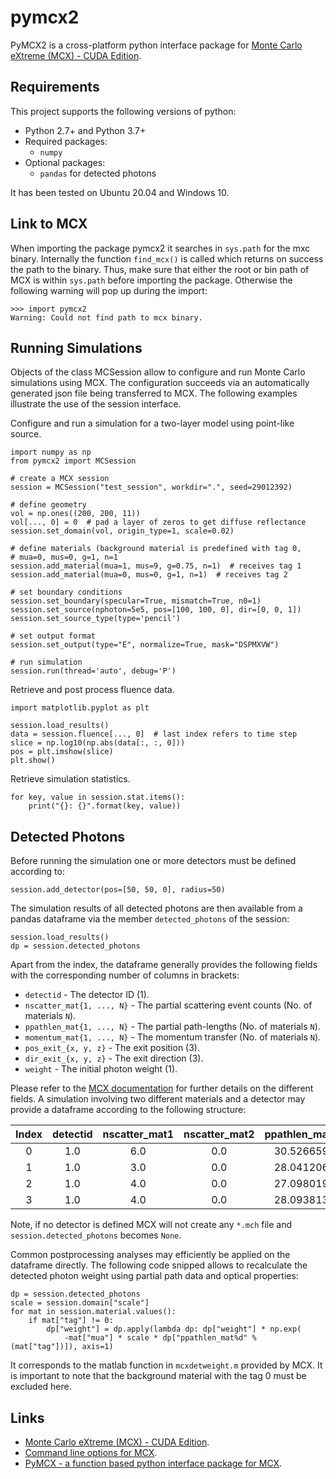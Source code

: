 # pymcx2

PyMCX2 is a cross-platform python interface package for [Monte Carlo eXtreme (MCX) - 
CUDA Edition](https://github.com/fangq/mcx).


## Requirements

This project supports the following versions of python:
* Python 2.7+ and Python 3.7+
* Required packages:
  * `numpy`
* Optional packages:
  * `pandas` for detected photons
    
It has been tested on Ubuntu 20.04 and Windows 10.
     

## Link to MCX
When importing the package pymcx2 it searches in `sys.path` for the mxc binary. 
Internally the function `find_mcx()` is called which returns on success the path 
to the binary. Thus, make sure that either the root or bin
path of MCX is within `sys.path` before importing the package.
Otherwise the following warning will pop up during the import: 
```
>>> import pymcx2
Warning: Could not find path to mcx binary.
```

## Running Simulations

Objects of the class MCSession allow to configure and run Monte Carlo
simulations using MCX. The configuration succeeds via an automatically
generated json file being transferred to MCX. The following examples illustrate
the use of the session interface.
    
Configure and run a simulation for a two-layer model using point-like source.

```
import numpy as np
from pymcx2 import MCSession

# create a MCX session
session = MCSession("test_session", workdir=".", seed=29012392)

# define geometry
vol = np.ones((200, 200, 11))
vol[..., 0] = 0  # pad a layer of zeros to get diffuse reflectance
session.set_domain(vol, origin_type=1, scale=0.02)

# define materials (background material is predefined with tag 0,
# mua=0, mus=0, g=1, n=1
session.add_material(mua=1, mus=9, g=0.75, n=1)  # receives tag 1
session.add_material(mua=0, mus=0, g=1, n=1)  # receives tag 2

# set boundary conditions
session.set_boundary(specular=True, mismatch=True, n0=1)
session.set_source(nphoton=5e5, pos=[100, 100, 0], dir=[0, 0, 1])
session.set_source_type(type='pencil')

# set output format
session.set_output(type="E", normalize=True, mask="DSPMXVW")

# run simulation
session.run(thread='auto', debug='P')
```

Retrieve and post process fluence data.

```
import matplotlib.pyplot as plt

session.load_results()
data = session.fluence[..., 0]  # last index refers to time step
slice = np.log10(np.abs(data[:, :, 0]))
pos = plt.imshow(slice)
plt.show()
```

Retrieve simulation statistics.

```
for key, value in session.stat.items():
    print("{}: {}".format(key, value))
```

## Detected Photons
 
Before running the simulation one or more detectors must be defined according to:
```
session.add_detector(pos=[50, 50, 0], radius=50)  
```
The simulation results of all detected photons are then available from a pandas 
dataframe via the member `detected_photons` of the session:
```
session.load_results()
dp = session.detected_photons
```
Apart from the index, the dataframe generally provides the following fields with 
the corresponding number of columns in brackets: 
* `detectid` - The detector ID (1).
* `nscatter_mat{1, ..., N}` - The partial scattering event counts (No. of materials `N`).
* `ppathlen_mat{1, ..., N}` - The partial path-lengths (No. of materials `N`).
* `momentum_mat{1, ..., N}` - The momentum transfer (No. of materials `N`).
* `pos_exit_{x, y, z}` - The exit position (3).
* `dir_exit_{x, y, z}` - The exit direction (3).
* `weight` - The initial photon weight (1).

Please refer to the [MCX documentation](http://mcx.space/wiki/index.cgi?Doc/mcx_help#savedetflag) 
for further details on the different fields.
A simulation involving two different materials and a detector may provide a 
dataframe according to the following structure: 

| Index | detectid  | nscatter_mat1 | nscatter_mat2 | ppathlen_mat1 | ppathlen_mat2 | momentum_mat1 | momentum_mat2 | pos_exit_x | pos_exit_y | pos_exit_z | dir_exit_x | dir_exit_y | dir_exit_z | weight |
| :---: | :-------: | :-----------: | :-----------: | :-----------: | :-----------: | :-----------: | :-----------: | :--------: | :--------: | :--------: | :--------: | :--------: | :--------: | :----: |
| 0 | 1.0 | 6.0 | 0.0 | 30.526659 | 0.0 | 1.4141142 | 0.0 | 94.63195 | 72.35736 | 0.99993896 | -0.39827162 | -0.6059654 | -0.6886109 | 1.0 |
| 1 | 1.0 | 3.0 | 0.0 | 28.041206 | 0.0 | 0.5588621 | 0.0 | 79.318085 | 87.4064 | 11.000061 | -0.8471075 | -0.4603843 | 0.2654321 | 1.0 |
| 2 | 1.0 | 4.0 | 0.0 | 27.098019 | 0.0 | 1.2287982 | 0.0 | 85.86776 | 82.88043 | 11.000061 | -0.27062535 | -0.42192587 | 0.86529773 | 1.0 |
| 3 | 1.0 | 4.0 | 0.0 | 28.093813 | 0.0 | 1.0805666 | 0.0 | 84.57262 | 83.26662 | 11.000061 | -0.4139344 | -0.5780247 | 0.70323914 | 1.0 |
 
Note, if no detector is defined MCX will not create any `*.mch` file and 
`session.detected_photons` becomes `None`.

Common postprocessing analyses may efficiently be applied on
the dataframe directly. The following code snipped allows to recalculate the 
detected photon weight using partial path data and optical properties: 
```
dp = session.detected_photons
scale = session.domain["scale"]
for mat in session.material.values():
    if mat["tag"] != 0:
        dp["weight"] = dp.apply(lambda dp: dp["weight"] * np.exp(
            -mat["mua"] * scale * dp["ppathlen_mat%d" % (mat["tag"])]), axis=1)
```
It corresponds to the matlab function in `mcxdetweight.m` provided by MCX. It 
is important to note that the background material with the tag 0 must be
excluded here.

## Links
- [Monte Carlo eXtreme (MCX) - CUDA Edition](https://github.com/fangq/mcx).
- [Command line options for MCX](http://mcx.space/wiki/index.cgi?Doc/mcx_help#Command_Line_Options).
- [PyMCX - a function based python interface package for MCX](https://github.com/4D42/pymcx).
